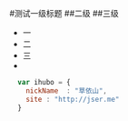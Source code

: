#测试一级标题
##二级
##三级

*	一
*   二
*   三
*   

```javascript
  var ihubo = {
    nickName  : "草依山",
    site : "http://jser.me"
  }
```

